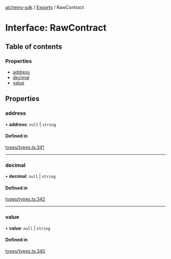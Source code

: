 [alchemy-sdk](../README.md) / [Exports](../modules.md) / RawContract

# Interface: RawContract

## Table of contents

### Properties

- [address](RawContract.md#address)
- [decimal](RawContract.md#decimal)
- [value](RawContract.md#value)

## Properties

### address

• **address**: ``null`` \| `string`

#### Defined in

[types/types.ts:341](https://github.com/alchemyplatform/alchemy-sdk-js/blob/31c6d92/src/types/types.ts#L341)

___

### decimal

• **decimal**: ``null`` \| `string`

#### Defined in

[types/types.ts:342](https://github.com/alchemyplatform/alchemy-sdk-js/blob/31c6d92/src/types/types.ts#L342)

___

### value

• **value**: ``null`` \| `string`

#### Defined in

[types/types.ts:340](https://github.com/alchemyplatform/alchemy-sdk-js/blob/31c6d92/src/types/types.ts#L340)
